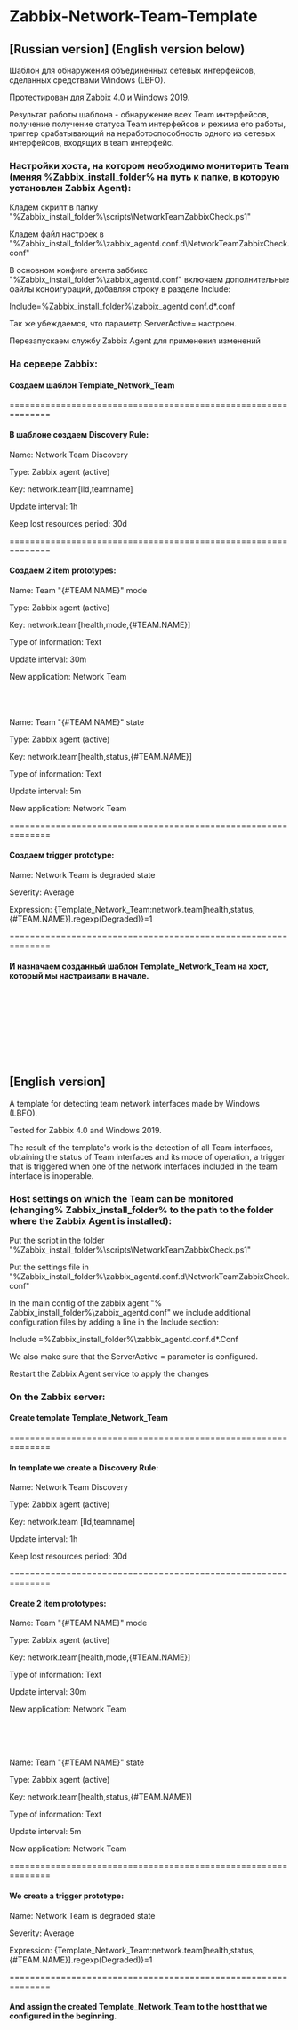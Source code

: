 # Zabbix-Network-Team-Template

## [Russian version] (English version below)
Шаблон для обнаружения объединенных сетевых интерфейсов, сделанных средствами Windows (LBFO).

Протестирован для Zabbix 4.0 и Windows 2019.

Результат работы шаблона - обнаружение всех Team интерфейсов, получение получение статуса Team интерфейсов и режима его работы, триггер срабатывающий на неработоспособность одного из сетевых интерфейсов, входящих в team интерфейс.

### Настройки хоста, на котором необходимо мониторить Team (меняя %Zabbix_install_folder% на путь к папке, в которую установлен Zabbix Agent):

Кладем скрипт в папку "%Zabbix_install_folder%\scripts\NetworkTeamZabbixCheck.ps1"

Кладем файл настроек в "%Zabbix_install_folder%\zabbix_agentd.conf.d\NetworkTeamZabbixCheck.conf"

В основном конфиге агента заббикс "%Zabbix_install_folder%\zabbix_agentd.conf" включаем дополнительные файлы конфигураций, добавляя строку в разделе Include:

Include=%Zabbix_install_folder%\zabbix_agentd.conf.d\*.conf

Так же убеждаемся, что параметр ServerActive= настроен.

Перезапускаем службу Zabbix Agent для применения изменений


### На сервере Zabbix:

#### Создаем шаблон Template_Network_Team

==============================================================

#### В шаблоне создаем Discovery Rule:

Name: Network Team Discovery

Type: Zabbix agent (active)

Key: network.team[lld,teamname]

Update interval: 1h

Keep lost resources period: 30d

==============================================================


#### Создаем 2 item prototypes:

Name: Team "{#TEAM.NAME}" mode

Type: Zabbix agent (active)

Key: network.team[health,mode,{#TEAM.NAME}]

Type of information: Text

Update interval: 30m

New application: Network Team


<br /><br /><br />
Name: Team "{#TEAM.NAME}" state

Type: Zabbix agent (active)

Key: network.team[health,status,{#TEAM.NAME}]

Type of information: Text

Update interval: 5m

New application: Network Team

==============================================================

#### Создаем trigger prototype:

Name: Network Team is degraded state

Severity: Average

Expression: {Template_Network_Team:network.team[health,status,{#TEAM.NAME}].regexp(Degraded)}=1

==============================================================

#### И назначаем созданный шаблон Template_Network_Team на хост, который мы настраивали в начале.


<br /><br /><br />
======================================================================================

## [English version]

A template for detecting team network interfaces made by Windows (LBFO).

Tested for Zabbix 4.0 and Windows 2019.

The result of the template's work is the detection of all Team interfaces, obtaining the status of Team interfaces and its mode of operation, a trigger that is triggered when one of the network interfaces included in the team interface is inoperable. 

### Host settings on which the Team can be monitored (changing% Zabbix_install_folder% to the path to the folder where the Zabbix Agent is installed):

Put the script in the folder "%Zabbix_install_folder%\scripts\NetworkTeamZabbixCheck.ps1"

Put the settings file in "%Zabbix_install_folder%\zabbix_agentd.conf.d\NetworkTeamZabbixCheck.conf"

In the main config of the zabbix agent "% Zabbix_install_folder%\zabbix_agentd.conf" we include additional configuration files by adding a line in the Include section:

Include =%Zabbix_install_folder%\zabbix_agentd.conf.d\*.Conf

We also make sure that the ServerActive = parameter is configured.

Restart the Zabbix Agent service to apply the changes

### On the Zabbix server:

#### Create template Template_Network_Team

==============================================================


#### In template we create a Discovery Rule:

Name: Network Team Discovery

Type: Zabbix agent (active)

Key: network.team [lld,teamname]

Update interval: 1h

Keep lost resources period: 30d

==============================================================


#### Create 2 item prototypes:

Name: Team "{#TEAM.NAME}" mode

Type: Zabbix agent (active)

Key: network.team[health,mode,{#TEAM.NAME}]

Type of information: Text

Update interval: 30m

New application: Network Team

<br /><br /><br />

Name: Team "{#TEAM.NAME}" state

Type: Zabbix agent (active)

Key: network.team[health,status,{#TEAM.NAME}]

Type of information: Text

Update interval: 5m

New application: Network Team

==============================================================

#### We create a trigger prototype:

Name: Network Team is degraded state

Severity: Average

Expression: {Template_Network_Team:network.team[health,status,{#TEAM.NAME}].regexp(Degraded)}=1

==============================================================
#### And assign the created Template_Network_Team to the host that we configured in the beginning. 
